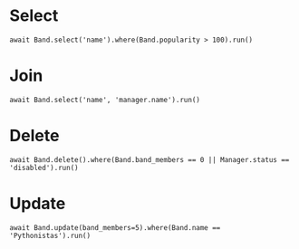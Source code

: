 # Select

<pre><code class="python">await Band.select('name').where(Band.popularity > 100).run()</code></pre>

# Join

<pre><code class="python">await Band.select('name', 'manager.name').run()</code></pre>

# Delete

<pre><code class="python">await Band.delete().where(Band.band_members == 0 || Manager.status == 'disabled').run()</code></pre>

# Update

<pre><code class="python">await Band.update(band_members=5).where(Band.name == 'Pythonistas').run()</code></pre>
